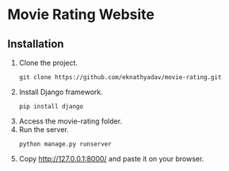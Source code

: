 # Movie Rating Website
## Installation
1. Clone the project.
   ```
   git clone https://github.com/eknathyadav/movie-rating.git
   ```
2. Install Django framework.
   ```
   pip install django
   ```
3. Access the movie-rating folder.
4. Run the server.
   ```
   python manage.py runserver
   ```
5. Copy http://127.0.0.1:8000/  and paste it on your browser.

